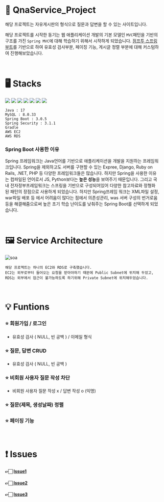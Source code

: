 # 📌  QnaService_Project

해당 프로젝트는 자유게시판의 형식으로 질문과 답변을 할 수 있는 사이트입니다.

해당 프로젝트를 시작한 동기는 웹 애플리케이션 개발의 기본 모델인 ```MVC```패턴을 기반의 구조를 가진 ```Spring MVC```에 대해 학습하기 위해서 시작하게 되었습니다.
[점프투 스프링부트](https://wikidocs.net/book/7601)를 기반으로 하여 유효성 검사부분, 페이징 기능, 게시글 정렬 부분에 대해 커스텀하여 진행해보았습니다.

<br>

# 🖥  Stacks 

<img src="https://img.shields.io/badge/Java-007396?style=flat&logo=OpenJDK&logoColor=white"/> <img src="https://img.shields.io/badge/Spring Boot-6DB33F?style=flat-logo&logo=Spring Boot&logoColor=white"/> <img src="https://img.shields.io/badge/MySQL-4479A1?style=flat&logo=MySQL&logoColor=white"/> <img src="https://img.shields.io/badge/Thymeleaf-005F0F?style=flat-logo&logo=MariaDB&logoColor=white"> <img src="https://img.shields.io/badge/Amazon AWS-232F3E?style=flat-logo&logo=amazonaws&logoColor=white"> <img src="https://img.shields.io/badge/Gradle-02303A?style=flat&logo=Gradle&logoColor=white"/> <img src="https://img.shields.io/badge/Spring Security-6DB33F?style=flat&logo=Spring Security&logoColor=white"/> 

```
Java : 17
MySQL : 8.0.33
Spring Boot : 3.0.5
Spring Security : 3.1.1
Gradle
AWS EC2
AWS RDS
```
### Spring Boot 사용한 이유

Spring 프레임워크는 Java언어를 기반으로 애플리케이션을 개발을 지원하는 프레임워크입니다. Spring을 제외하고도 서버를 구현할 수 있는 Expree, Django, Ruby on Rails, .NET, PHP 등 다양한 프레임워크들은 많습니다. 하지만 Spring을 사용한 이유는 컴파일된 언어로서 JS, Python보다는 **높은 성능**을 보여주기 때문입니다. 그리고 국내 전자정부프레임워크는 스프링을 기반으로 구성되어있어 다양한 참고자료와 정형화된 패턴의 장점으로 사용하게 되었습니다. 
하지만 Spring프레임 워크는 XML파일 설정, war파일 배포 등 에서 어려움이 많다는 점에서 의존성관리, was 서버 구성의 번거로움 등을 해결해줌으로써 높은 초기 학습 난이도를 낮춰주는 Spring Boot를 선택하게 되었습니다.

<br>

# 🖼️  Service Architecture

![soa](https://github.com/wooyong99/QnaService_Project/assets/85385921/bf372888-c717-4f1d-b50c-220c4a0ae52f)

```
해당 프로젝트는 하나의 EC2와 RDS로 구축했습니다. 
EC2는 외부로부터 들어오는 요청을 받아야하기 때문에 Public Subnet에 위치해 두었고, RDS는 외부에서 접근이 불가능하도록 하기위해 Private Subnet에 위치해두었습니다.
```

<br>

# 💡  Funtions

### ⭐️ 회원가입 / 로그인
- 유효성 검사 ( NULL, 빈 공백 ) / 이메일 형식

### ⭐️ 질문, 답변 CRUD
- 유효성 검사 ( NULL, 빈 공백 )

### ⭐️ 비회원 사용자 질문 작성 차단
- 비회원 사용자 질문 작성 x / 답변 작성 o (익명)

### ⭐️ 질문(제목, 생성날짜) 정렬

### ⭐️ 페이징 기능

<br>

# ❗️ Issues

#### 👉🏻 [Issue1](https://velog.io/@wooyong99/Spring-Boot-SpringBoot-Validation-%EC%82%AC%EC%9A%A9-%EC%8B%9C-%EC%9C%A0%EC%9D%98%EC%82%AC%ED%95%AD)
####  👉🏻[ Issue2](https://velog.io/@wooyong99/%EC%A7%88%EB%AC%B8-%EC%88%98%EC%A0%95-%EC%9C%A0%ED%9A%A8%EC%84%B1-%EC%B2%B4%ED%81%AC-%EC%9E%85%EB%A0%A5-%EA%B0%92-%EC%9C%A0%EC%A7%80-%EC%9D%B4%EC%8A%88-%ED%95%B4%EA%B2%B0%EB%B0%A9%EB%B2%95)
#### 👉🏻 [Issue3](https://velog.io/@wooyong99/Security-%EB%A1%9C%EA%B7%B8%EC%9D%B8-%EC%8B%A4%ED%8C%A8-%EC%8B%9C-%EC%97%90%EB%9F%AC%EB%A9%94%EC%8B%9C%EC%A7%80-%EC%B6%9C%EB%A0%A5)


